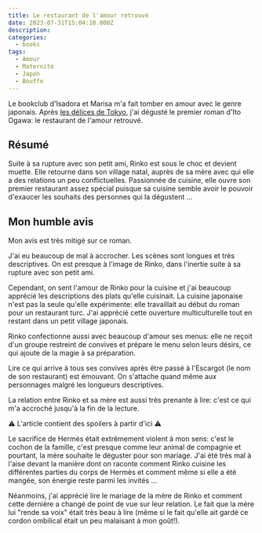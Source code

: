 ```yaml
---
title: Le restaurant de l'amour retrouvé
date: 2023-07-31T15:04:10.000Z
description:
categories:
  - books
tags:
  - Amour
  - Maternité
  - Japon
  - Bouffe
---
```


Le bookclub d'Isadora et Marisa m'a fait tomber en amour avec le genre japonais. Après [les délices de Tokyo](/posts/les-delices-de-tokyo), j'ai dégusté le premier roman d'Ito Ogawa: le restaurant de l'amour retrouvé.

## Résumé

Suite à sa rupture avec son petit ami, Rinko est sous le choc et devient muette. Elle retourne dans son village natal, auprès de sa mère avec qui elle a des relations un peu conflictuelles. Passionnée de cuisine, elle ouvre son premier restaurant assez spécial puisque sa cuisine semble avoir le pouvoir d'exaucer les souhaits des personnes qui la dégustent ...

## Mon humble avis

Mon avis est très mitigé sur ce roman.

J'ai eu beaucoup de mal à accrocher. Les scènes sont longues et très descriptives. On est presque à l'image de Rinko, dans l'inertie suite à sa rupture avec son petit ami.

Cependant, on sent l'amour de Rinko pour la cuisine et j'ai beaucoup apprécié les descriptions des plats qu'elle cuisinait. La cuisine japonaise n'est pas la seule qu'elle expérimente: elle travaillait au début du roman pour un restaurant turc. J'ai apprécié cette ouverture multiculturelle tout en restant dans un petit village japonais.

Rinko confectionne aussi avec beaucoup d'amour ses menus: elle ne reçoit d'un groupe restreint de convives et prépare le menu selon leurs désirs, ce qui ajoute de la magie à sa préparation.

Lire ce qui arrive à tous ses convives après être passé à l'Escargot (le nom de son restaurant) est émouvant. On s'attache quand même aux personnages malgré les longueurs descriptives.

La relation entre Rinko et sa mère est aussi très prenante à lire: c'est ce qui m'a accroché jusqu'à la fin de la lecture.

⚠️ L'article contient des spoilers à partir d'ici ⚠️

Le sacrifice de Hermès était extrêmement violent à mon sens: c'est le cochon de la famille, c'est presque comme leur animal de compagnie et pourtant, la mère souhaite le déguster pour son mariage. J'ai été très mal à l'aise devant la manière dont on raconte comment Rinko cuisine les différentes parties du corps de Hermès et comment même si elle a été mangée, son énergie reste parmi les invités ...

Néanmoins, j'ai apprécié lire le mariage de la mère de Rinko et comment cette dernière a changé de point de vue sur leur relation. Le fait que la mère lui "rende sa voix" était très beau à lire (même si le fait qu'elle ait gardé ce cordon ombilical était un peu malaisant à mon goût!).
